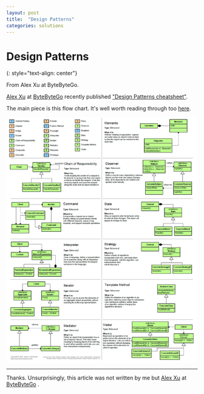 ```yaml
---
layout: post
title:  "Design Patterns"
categories: solutions
---
```


# Design Patterns
{: style="text-align: center"}

From Alex Xu at ByteByteGo.

[Alex Xu](https://www.linkedin.com/in/alexxubyte/) at [ByteByteGo](https://bytebytego.com/) recently published ["Design Patterns cheatsheet"](https://blog.bytebytego.com/p/ep17-design-patterns-cheat-sheet).

The main piece is this flow chart. It's well worth reading through too [here](https://blog.bytebytego.com/p/ep17-design-patterns-cheat-sheet).

![](/assets/design_patterns.jpg)

---

Thanks. Unsurprisingly, this article was not written by me but [Alex Xu](https://www.linkedin.com/in/alexxubyte/) at [ByteByteGo](https://bytebytego.com/) .
